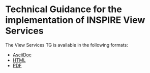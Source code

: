 # Technical Guidance for the implementation of INSPIRE View Services

The View Services TG is available in the following formats:
* [AsciiDoc](ViewServices.adoc)
* [HTML](ViewServices.html)
* [PDF](ViewServices.pdf)
